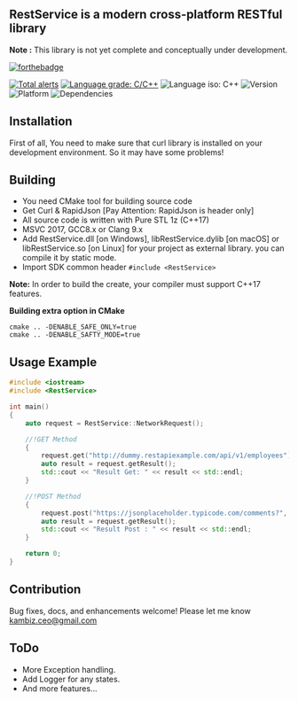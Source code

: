 ## RestService is a modern cross-platform RESTful library ##
**Note :** This library is not yet complete and conceptually under development.

[![forthebadge](https://forthebadge.com/images/badges/made-with-c-plus-plus.svg)](https://forthebadge.com)

[![Total alerts](https://img.shields.io/lgtm/alerts/g/Kambiz-Asadzadeh/Kavenegar.svg?logo=lgtm&logoWidth=18)](https://lgtm.com/projects/g/Kambiz-Asadzadeh/RestService/alerts/)
[![Language grade: C/C++](https://img.shields.io/lgtm/grade/cpp/g/Kambiz-Asadzadeh/Kavenegar.svg?logo=lgtm&logoWidth=18)](https://lgtm.com/projects/g/Kambiz-Asadzadeh/RestService/context:cpp)
![Language iso: C++](https://img.shields.io/badge/C%2B%2B-17-blue)
![Version](https://img.shields.io/badge/Version-0.4-lightgrey)
![Platform](https://img.shields.io/badge/Platform-Windows%20%7C%20macOS%20%7C%20Linux%20%7C%20iOS%20%7C%20Android%20%7C%20Web-lightgrey)
![Dependencies](https://img.shields.io/badge/dependencies-Curl%20%7C%20RapidJson-yellow)

## Installation
<p>
First of all, You need to make sure that curl library is installed on your development environment. So it may have some problems!
</p>

## Building

- You need CMake tool for building source code
- Get Curl & RapidJson [Pay Attention: RapidJson is header only]
- All source code is written with Pure STL 1z (C++17)
- MSVC 2017, GCC8.x or Clang 9.x
- Add RestService.dll [on Windows], libRestService.dylib [on macOS] or libRestService.so [on Linux] for your project as external library. you can compile it by static mode.
- Import SDK common header ```#include <RestService>```

**Note:** In order to build the create, your compiler must support C++17 features.

**Building extra option in CMake**
```
cmake .. -DENABLE_SAFE_ONLY=true 
cmake .. -DENABLE_SAFTY_MODE=true 
```

## Usage Example
```cpp
#include <iostream>
#include <RestService>

int main()
{
    auto request = RestService::NetworkRequest();

    //!GET Method
    {
        request.get("http://dummy.restapiexample.com/api/v1/employees");
        auto result = request.getResult();
        std::cout << "Result Get: " << result << std::endl;
    }

    //!POST Method
    {
        request.post("https://jsonplaceholder.typicode.com/comments?", "postId=1");
        auto result = request.getResult();
        std::cout << "Result Post : " << result << std::endl;
    }

    return 0;
}

```

## Contribution
Bug fixes, docs, and enhancements welcome! Please let me know kambiz.ceo@gmail.com

## **ToDo**
 * More Exception handling.
 * Add Logger for any states.
 * And more features...
